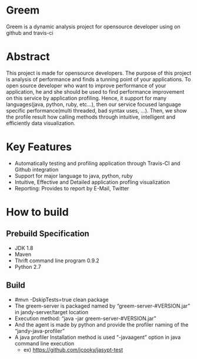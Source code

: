 # Greem
Greem is a dynamic analysis project for opensource developer using on github and travis-ci

# Abstract
This project is made for opensource developers. The purpose of this project is analysis of performance and finds a tunning point of your applications. To open source developer who want to improve performance of your application, he and she should be used to find performance improvement on this service by application profiling. Hence, it support for many languages(java, python, ruby, etc…), then our service focused language specific performance(multi threaded, bad syntax uses, …). Then, we show the profile result how calling methods through intuitive, intelligent and efficiently data visualization.

# Key Features
* Automatically testing and profiling application through Travis-CI and Github integration
* Support for major language to java, python, ruby
* Intuitive, Effective and Detailed application profling visualization
* Reporting: Provides to report by E-Mail, Twitter

# How to build
## Prebuild Specification
* JDK 1.8
* Maven
* Thrift command line program 0.9.2
* Python 2.7

## Build
* #mvn -DskipTests=true clean package
* The greem-server is packaged named by “greem-server-#VERSION.jar” in jandy-server/target location
* Execution method: “java -jar greem-server-#VERSION.jar”
* And the agent is made by python and provide the profiler naming of the “jandy-java-profiler”
* A java profiler Installation method is used “-javaagent” option in java command line execution
  * ex) https://github.com/jcooky/jasypt-test




